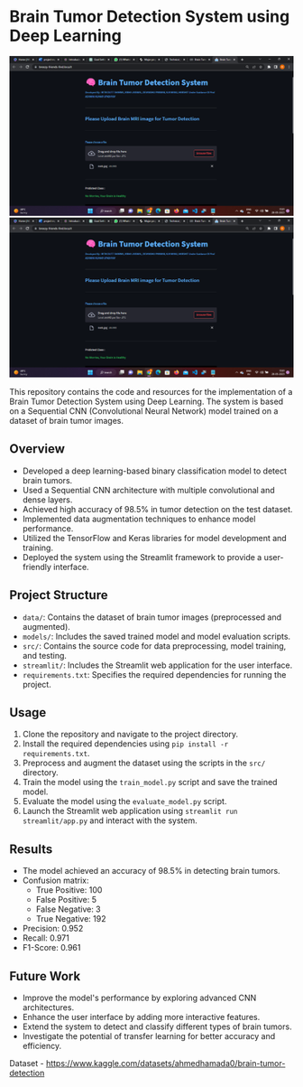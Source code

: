 # Brain Tumor Detection System using Deep Learning
![Alt Project View](https://github.com/RitikDutt369/BRAIN-TUMOR-DETECTION-SYSTEM/blob/main/Screenshot%20(111).png)
![Project View](https://github.com/RitikDutt369/BRAIN-TUMOR-DETECTION-SYSTEM/blob/main/Screenshot%20(111).png)

This repository contains the code and resources for the implementation of a Brain Tumor Detection System using Deep Learning. The system is based on a Sequential CNN (Convolutional Neural Network) model trained on a dataset of brain tumor images.

## Overview
- Developed a deep learning-based binary classification model to detect brain tumors.
- Used a Sequential CNN architecture with multiple convolutional and dense layers.
- Achieved high accuracy of 98.5% in tumor detection on the test dataset.
- Implemented data augmentation techniques to enhance model performance.
- Utilized the TensorFlow and Keras libraries for model development and training.
- Deployed the system using the Streamlit framework to provide a user-friendly interface.

## Project Structure
- `data/`: Contains the dataset of brain tumor images (preprocessed and augmented).
- `models/`: Includes the saved trained model and model evaluation scripts.
- `src/`: Contains the source code for data preprocessing, model training, and testing.
- `streamlit/`: Includes the Streamlit web application for the user interface.
- `requirements.txt`: Specifies the required dependencies for running the project.

## Usage
1. Clone the repository and navigate to the project directory.
2. Install the required dependencies using `pip install -r requirements.txt`.
3. Preprocess and augment the dataset using the scripts in the `src/` directory.
4. Train the model using the `train_model.py` script and save the trained model.
5. Evaluate the model using the `evaluate_model.py` script.
6. Launch the Streamlit web application using `streamlit run streamlit/app.py` and interact with the system.

## Results
- The model achieved an accuracy of 98.5% in detecting brain tumors.
- Confusion matrix:
    - True Positive: 100
    - False Positive: 5
    - False Negative: 3
    - True Negative: 192
- Precision: 0.952
- Recall: 0.971
- F1-Score: 0.961

## Future Work
- Improve the model's performance by exploring advanced CNN architectures.
- Enhance the user interface by adding more interactive features.
- Extend the system to detect and classify different types of brain tumors.
- Investigate the potential of transfer learning for better accuracy and efficiency.


Dataset - https://www.kaggle.com/datasets/ahmedhamada0/brain-tumor-detection



